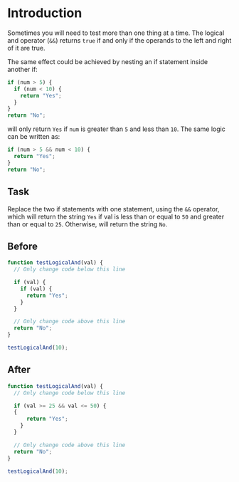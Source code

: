 # Introduction

Sometimes you will need to test more than one thing at a time. The logical and operator (`&&`) returns `true` if and only if the operands to the left and right of it are true.

The same effect could be achieved by nesting an if statement inside another if:

```javascript
if (num > 5) {
  if (num < 10) {
    return "Yes";
  }
}
return "No";
```
will only return `Yes` if `num` is greater than `5` and less than `10`. The same logic can be written as:

```javascript
if (num > 5 && num < 10) {
  return "Yes";
}
return "No";
```

## Task 
Replace the two if statements with one statement, using the `&&` operator, which will return the string `Yes` if val is less than or equal to `50` and greater than or equal to `25`. Otherwise, will return the string `No`.

## Before

```javascript
function testLogicalAnd(val) {
  // Only change code below this line

  if (val) {
    if (val) {
      return "Yes";
    }
  }

  // Only change code above this line
  return "No";
}

testLogicalAnd(10);
```

## After

```javascript
function testLogicalAnd(val) {
  // Only change code below this line

  if (val >= 25 && val <= 50) {
  {
      return "Yes";
    }
  }

  // Only change code above this line
  return "No";
}

testLogicalAnd(10);
```
